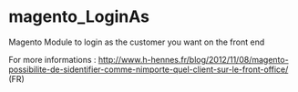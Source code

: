 # magento_LoginAs
Magento Module to login as the customer you want on the front end

For more informations : http://www.h-hennes.fr/blog/2012/11/08/magento-possibilite-de-sidentifier-comme-nimporte-quel-client-sur-le-front-office/ (FR)
